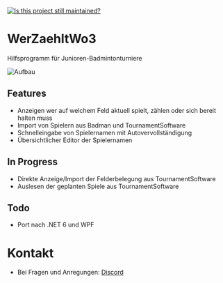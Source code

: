 [![Is this project still maintained?](https://img.shields.io/badge/maintained-yes-green.svg?style=plastic)](https://github.com/badges/shields)

# WerZaehltWo3
Hilfsprogramm für Junioren-Badmintonturniere

![Aufbau](https://raw.githubusercontent.com/dahafner/WerZaehltWo3/master/doc/setup.jpg)

## Features
- Anzeigen wer auf welchem Feld aktuell spielt, zählen oder sich bereit halten muss
- Import von Spielern aus Badman und TournamentSoftware
- Schnelleingabe von Spielernamen mit Autovervollständigung
- Übersichtlicher Editor der Spielernamen

## In Progress
- Direkte Anzeige/Import der Felderbelegung aus TournamentSoftware
- Auslesen der geplanten Spiele aus TournamentSoftware

## Todo
- Port nach .NET 6 und WPF

# Kontakt
- Bei Fragen und Anregungen: [Discord](https://discord.gg/gG7S4y5HZd)